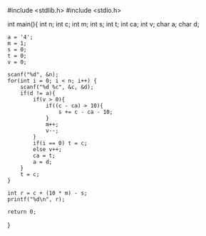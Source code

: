 #include <stdlib.h>
#include <stdio.h>

int main(){
    int n;
    int c;
    int m;
    int s;
    int t;
    int ca;
    int v;
    char a;
    char d;
    
    a = '4';
    m = 1;
    s = 0;
    t = 0;
    v = 0;

    scanf("%d", &n);
    for(int i = 0; i < n; i++) {
        scanf("%d %c", &c, &d);
        if(d != a){
            if(v > 0){
                if((c - ca) > 10){
                    s += c - ca - 10;
                }
                m++;
                v--;    
            }
            if(i == 0) t = c;
            else v++;
            ca = t;
            a = d;
        }
        t = c;
    }

    int r = c + (10 * m) - s;
    printf("%d\n", r); 

    return 0;
}
